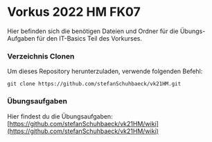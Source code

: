 # Vorkus 2022 HM FK07

Hier befinden sich die benötigen Dateien und Ordner für die Übungs-Aufgaben für den IT-Basics Teil des Vorkurses.

### Verzeichnis Clonen
Um dieses Repository herunterzuladen, verwende folgenden Befehl:
```
git clone https://github.com/stefanSchuhbaeck/vk21HM.git
```

### Übungsaufgaben
Hier findest du die Übungsaufgaben:
[https://github.com/stefanSchuhbaeck/vk21HM/wiki](https://github.com/stefanSchuhbaeck/vk21HM/wiki)
